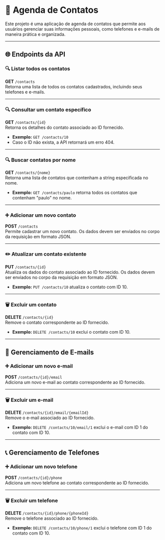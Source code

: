 # 📒 Agenda de Contatos

Este projeto é uma aplicação de agenda de contatos que permite aos usuários gerenciar suas informações pessoais, como telefones e e-mails de maneira prática e organizada.

---

## 🌐 Endpoints da API

### 🔍 Listar todos os contatos

**GET** `/contacts`  
Retorna uma lista de todos os contatos cadastrados, incluindo seus telefones e e-mails.

---

### 🔍 Consultar um contato específico

**GET** `/contacts/{id}`  
Retorna os detalhes do contato associado ao ID fornecido.

-   **Exemplo:** `GET /contacts/10`
-   Caso o ID não exista, a API retornará um erro 404.

---

### 🔍 Buscar contatos por nome

**GET** `/contacts/{nome}`  
Retorna uma lista de contatos que contenham a string especificada no nome.

-   **Exemplo:** `GET /contacts/paulo` retorna todos os contatos que contenham "paulo" no nome.

---

### ➕ Adicionar um novo contato

**POST** `/contacts`  
Permite cadastrar um novo contato. Os dados devem ser enviados no corpo da requisição em formato JSON.

---

### ✏️ Atualizar um contato existente

**PUT** `/contacts/{id}`  
Atualiza os dados do contato associado ao ID fornecido. Os dados devem ser enviados no corpo da requisição em formato JSON.

-   **Exemplo:** `PUT /contacts/10` atualiza o contato com ID 10.

---

### 🗑️ Excluir um contato

**DELETE** `/contacts/{id}`  
Remove o contato correspondente ao ID fornecido.

-   **Exemplo:** `DELETE /contacts/10` exclui o contato com ID 10.

---

## 📧 Gerenciamento de E-mails

### ➕ Adicionar um novo e-mail

**POST** `/contacts/{id}/email`  
Adiciona um novo e-mail ao contato correspondente ao ID fornecido.

---

### 🗑️ Excluir um e-mail

**DELETE** `/contacts/{id}/email/{emailId}`  
Remove o e-mail associado ao ID fornecido.

-   **Exemplo:** `DELETE /contacts/10/email/1` exclui o e-mail com ID 1 do contato com ID 10.

---

## 📞 Gerenciamento de Telefones

### ➕ Adicionar um novo telefone

**POST** `/contacts/{id}/phone`  
Adiciona um novo telefone ao contato correspondente ao ID fornecido.

---

### 🗑️ Excluir um telefone

**DELETE** `/contacts/{id}/phone/{phoneId}`  
Remove o telefone associado ao ID fornecido.

-   **Exemplo:** `DELETE /contacts/10/phone/1` exclui o telefone com ID 1 do contato com ID 10.
